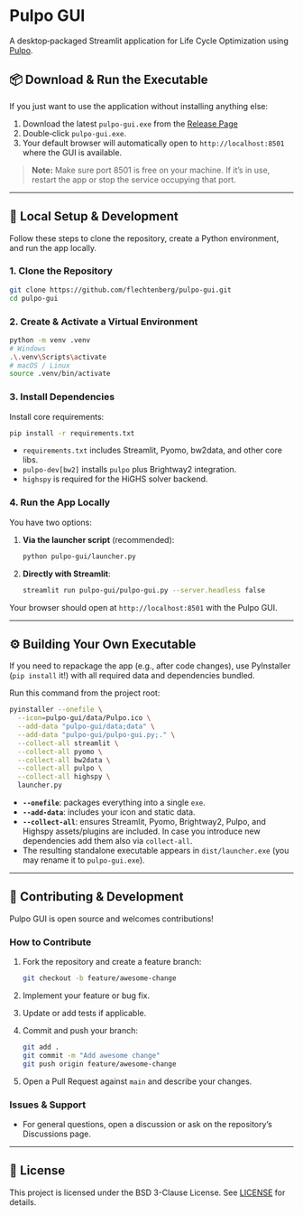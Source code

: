 # Pulpo GUI

A desktop‐packaged Streamlit application for Life Cycle Optimization using [Pulpo](https://github.com/flechtenberg/pulpo).

## 📦 Download & Run the Executable

If you just want to use the application without installing anything else:

1. Download the latest `pulpo-gui.exe` from the [Release Page](https://github.com/flechtenberg/pulpo-gui/releases/tag/v0.1.0)
2. Double‐click `pulpo-gui.exe`.
3. Your default browser will automatically open to `http://localhost:8501` where the GUI is available.

> **Note:** Make sure port 8501 is free on your machine. If it’s in use, restart the app or stop the service occupying that port.

---

## 🔧 Local Setup & Development

Follow these steps to clone the repository, create a Python environment, and run the app locally.

### 1. Clone the Repository

```bash
git clone https://github.com/flechtenberg/pulpo-gui.git
cd pulpo-gui
```

### 2. Create & Activate a Virtual Environment

```bash
python -m venv .venv
# Windows
.\.venv\Scripts\activate
# macOS / Linux
source .venv/bin/activate
```

### 3. Install Dependencies

Install core requirements:

```bash
pip install -r requirements.txt
```

* `requirements.txt` includes Streamlit, Pyomo, bw2data, and other core libs.
* `pulpo-dev[bw2]` installs `pulpo` plus Brightway2 integration.
* `highspy` is required for the HiGHS solver backend.

### 4. Run the App Locally

You have two options:

1. **Via the launcher script** (recommended):

   ```bash
   python pulpo-gui/launcher.py
   ```
2. **Directly with Streamlit**:

   ```bash
   streamlit run pulpo-gui/pulpo-gui.py --server.headless false
   ```

Your browser should open at `http://localhost:8501` with the Pulpo GUI.

---

## ⚙️ Building Your Own Executable

If you need to repackage the app (e.g., after code changes), use PyInstaller (`pip install` it!) with all required data and dependencies bundled.

Run this command from the project root:

```bash
pyinstaller --onefile \
  --icon=pulpo-gui/data/Pulpo.ico \
  --add-data "pulpo-gui/data;data" \
  --add-data "pulpo-gui/pulpo-gui.py;." \
  --collect-all streamlit \
  --collect-all pyomo \
  --collect-all bw2data \
  --collect-all pulpo \
  --collect-all highspy \
  launcher.py
```

* **`--onefile`**: packages everything into a single `exe`.
* **`--add-data`**: includes your icon and static data.
* **`--collect-all`**: ensures Streamlit, Pyomo, Brightway2, Pulpo, and Highspy assets/plugins are included. In case you introduce new dependencies add them also via ``collect-all``.
* The resulting standalone executable appears in `dist/launcher.exe` (you may rename it to `pulpo-gui.exe`).

---

## 🤝 Contributing & Development

Pulpo GUI is open source and welcomes contributions!

### How to Contribute

1. Fork the repository and create a feature branch:

   ```bash
   git checkout -b feature/awesome-change
   ```
2. Implement your feature or bug fix.
3. Update or add tests if applicable.
4. Commit and push your branch:

   ```bash
   git add .
   git commit -m "Add awesome change"
   git push origin feature/awesome-change
   ```
5. Open a Pull Request against `main` and describe your changes.

### Issues & Support

* For general questions, open a discussion or ask on the repository’s Discussions page.

---

## 📄 License

This project is licensed under the BSD 3-Clause License. See [LICENSE](LICENSE) for details.
